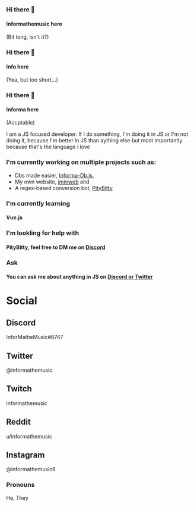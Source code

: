 ### Hi there 👋
#### Informathemusic here
(Bit long, isn't it?)
### Hi there 👋
#### Info here
(Yea, but too short...)
### Hi there 👋
#### Informa here
(Accptable)

I am a JS focused developer.
If I do something, I'm doing it in JS or I'm not doing it, because I'm better in JS than aything else but most importantly because that's the language i love

### I'm currently working on multiple projects such as: 
- Dbs made easier, [Informa-Db.js](https://npmjs.com/package/informa-db.js), 
- My own website, [immweb](https://imm.now.sh/) and
- A regex-based conversion bot, [PityBitty](https://github.com/informathemusic/PityBitty)

### I'm currently learning
#### Vue.js

### I'm lookling for help with
#### PityBitty, feel free to DM me on [Discord](#social)

### Ask
#### You can ask me about anything in JS on [Discord or Twitter](#social)

# Social
## Discord
InforMatheMusic#6747
## Twitter
@informathemusic
## Twitch
informathemusic
## Reddit
u/informathemusic
## Instagram
@informathemusic6

### Pronouns
He, They
